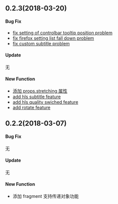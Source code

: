 ## 0.2.3(2018-03-20)

#### Bug Fix

* [fix setting of controlbar tooltip position problem](https://github.com/dog-days/html5-player/commit/056394069147cf7d2ecd1cf1efd6a653389b7c4f)
* [fix firefox setting list fall down problem](https://github.com/dog-days/html5-player/commit/34b4e0bc3a3d7f27e8bb2a6b8dbed6205fccf873)
* [fix custom subtitle problem](https://github.com/dog-days/html5-player/commit/4ecf37147133fd292ec0265e003a656953f2b653)

#### Update

无

#### New Function

* [添加 props.stretching 属性](https://github.com/dog-days/html5-player/commit/79432a0009af5d25409a57df7d0612066db54cc7)
* [add hls subtitle feature](https://github.com/dog-days/html5-player/commit/f7e5443e20a4462fb8d0440b9caf18b290481461)
* [add hls quality swiched feature](https://github.com/dog-days/html5-player/commit/e1554a17d0167550aa4954de1c5b7b0a03f7537b)
* [add rotate feature](https://github.com/dog-days/html5-player/commit/53b3f98146102329b20c2d127d7c8ef9ea8f0870)

## 0.2.2(2018-03-07)

#### Bug Fix

无

#### Update

无

#### New Function

* 添加 fragment 支持传递对象功能
